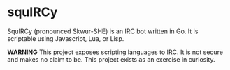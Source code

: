 squIRCy
=======

SquIRCy (pronounced Skwur-SHE) is an IRC bot written in Go. It is scriptable using Javascript, Lua, or Lisp.


**WARNING** This project exposes scripting languages to IRC. It is not secure and makes no claim to be. This project 
exists as an exercise in curiosity.
